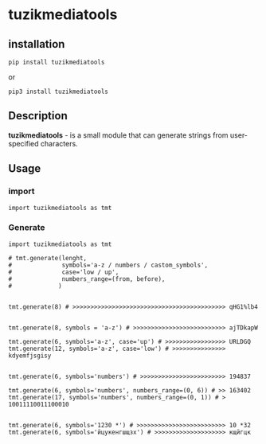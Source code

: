 # **tuzikmediatools**

## installation

`pip install tuzikmediatools`

or

`pip3 install tuzikmediatools`

## Description

**tuzikmediatools** - is a small module that can generate strings from user-specified characters.

## Usage

### import

`
import tuzikmediatools as tmt
`


### Generate

```
import tuzikmediatools as tmt

# tmt.generate(lenght, 
#              symbols='a-z / numbers / castom_symbols', 
#              case='low / up', 
#              numbers_range=(from, before), 
#             ) 


tmt.generate(8) # >>>>>>>>>>>>>>>>>>>>>>>>>>>>>>>>>>>>>>>>>>> qHG1%lb4


tmt.generate(8, symbols = 'a-z') # >>>>>>>>>>>>>>>>>>>>>>>>>> ajTDkapW

tmt.generate(6, symbols='a-z', case='up') # >>>>>>>>>>>>>>>>> URLDGQ
tmt.generate(12, symbols='a-z', case='low') # >>>>>>>>>>>>>>> kdyemfjsgisy


tmt.generate(6, symbols='numbers') # >>>>>>>>>>>>>>>>>>>>>>>> 194837

tmt.generate(6, symbols='numbers', numbers_range=(0, 6)) # >> 163402
tmt.generate(17, symbols='numbers', numbers_range=(0, 1)) # > 10011110011100010


tmt.generate(6, symbols='1230 *') # >>>>>>>>>>>>>>>>>>>>>>>>> 10 *32
tmt.generate(6, symbols='йцукенгшщзх') # >>>>>>>>>>>>>>>>>>>> кщйгцк
```

